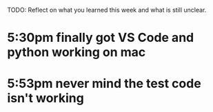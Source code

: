 TODO: Reflect on what you learned this week and what is still unclear.








# 5:30pm finally got VS Code and python working on mac
# 5:53pm never mind the test code isn't working
